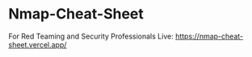 # Nmap-Cheat-Sheet
For Red Teaming and Security Professionals
Live:
https://nmap-cheat-sheet.vercel.app/
